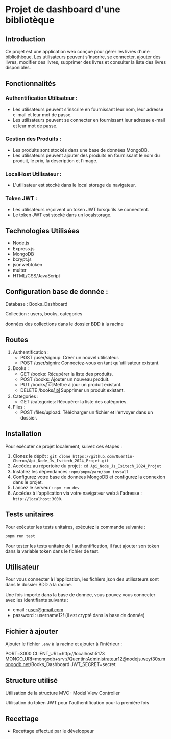 # Projet de dashboard d'une bibliotèque

## Introduction

Ce projet est une application web conçue pour gérer les livres d'une bibliothèque. Les utilisateurs peuvent s'inscrire, se connecter, ajouter des livres, modifier des livres, supprimer des livres et consulter la liste des livres disponibles.

## Fonctionnalités

### Authentification Utilisateur :

- Les utilisateurs peuvent s'inscrire en fournissant leur nom, leur adresse e-mail et leur mot de passe.
- Les utilisateurs peuvent se connecter en fournissant leur adresse e-mail et leur mot de passe.

### Gestion des Produits :

- Les produits sont stockés dans une base de données MongoDB.
- Les utilisateurs peuvent ajouter des produits en fournissant le nom du produit, le prix, la description et l'image.

### LocalHost Utilisateur :

- L'utilisateur est stocké dans le local storage du navigateur.

### Token JWT :

- Les utilisateurs reçoivent un token JWT lorsqu'ils se connectent.
- Le token JWT est stocké dans un localstorage.

## Technologies Utilisées

- Node.js
- Express.js
- MongoDB
- bcrypt.js
- jsonwebtoken
- multer
- HTML/CSS/JavaScript

## Configuration base de donnée :

Database : Books_Dashboard

Collection : users, books, categories

données des collections dans le dossier BDD à la racine

## Routes

1. Authentification :
   - POST /user/signup: Créer un nouvel utilisateur.
   - POST /user/signin: Connectez-vous en tant qu'utilisateur existant.
2. Books :
   - GET /books: Récupérer la liste des produits.
   - POST /books: Ajouter un nouveau produit.
   - PUT /books/:id: Mettre à jour un produit existant.
   - DELETE /books/:id: Supprimer un produit existant.
3. Categories :
   - GET /categories: Récupérer la liste des catégories.
4. Files :
   - POST /files/upload: Télécharger un fichier et l'envoyer dans un dossier.

## Installation

Pour exécuter ce projet localement, suivez ces étapes :

1. Clonez le dépôt : `git clone https://github.com/Quentin-Cheron/Api_Node_Js_Isitech_2024_Projet.git`
2. Accédez au répertoire du projet : `cd Api_Node_Js_Isitech_2024_Projet`
3. Installez les dépendances : `npm/pnpm/yarn/bun install`
4. Configurez votre base de données MongoDB et configurez la connexion dans le projet.
5. Lancez le serveur : `npm run dev`
6. Accédez à l'application via votre navigateur web à l'adresse : `http://localhost:3000`.

## Tests unitaires

Pour exécuter les tests unitaires, exécutez la commande suivante :

`pnpm run test`

Pour tester les tests unitaire de l'authentification,
il faut ajouter son token dans la variable token dans le fichier de test.

## Utilisateur

Pour vous connecter à l'application, les fichiers json des utilisateurs sont dans le dossier BDD à la racine.

Une fois importé dans la base de donnée, vous pouvez vous connecter avec les identifiants suivants :

- email : user@gmail.com
- password : username12! (il est crypté dans la base de donnée)

## Fichier à ajouter

Ajouter le fichier `.env` à la racine et ajouter à l'intérieur :

PORT=3000
CLIENT_URL=http://localhost:5173
MONGO_URI=mongodb+srv://Quentin:Administrateur12@nodejs.weyt30s.mongodb.net/Books_Dashboard
JWT_SECRET=secret

## Structure utilisé

Utilisation de la structure MVC : Model View Controller

Utilisation du token JWT pour l'authentification pour la première fois

## Recettage

- Recettage effectué par le développeur
